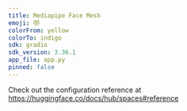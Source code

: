 ```yaml
---
title: Mediapipe Face Mesh
emoji: 😻
colorFrom: yellow
colorTo: indigo
sdk: gradio
sdk_version: 3.36.1
app_file: app.py
pinned: false
---
```


Check out the configuration reference at https://huggingface.co/docs/hub/spaces#reference
